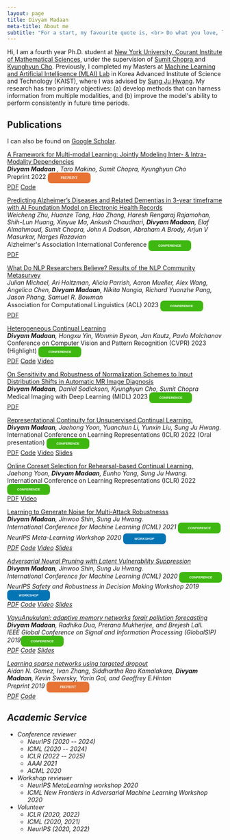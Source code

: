 ```yaml
---
layout: page
title: Divyam Madaan
meta-title: About me
subtitle: "For a start, my favourite quote is, <br> Do what you love, love what you do."
---
```


<div id="aboutme-section">

<p class="about-text">
Hi, I am a fourth year Ph.D. student at <a target="_blank" href="https://cims.nyu.edu/dynamic/"> New York University, Courant Institute of Mathematical Sciences</a>, under the supervision of <a target="_blank" href="https://www.spchopra.org"> Sumit Chopra </a> and <a target="_blank" href="https://kyunghyuncho.me"> Kyunghyun Cho</a>. Previously, I completed my Masters at <a target="_blank" href="https://www.mlai-kaist.com/"> Machine Learning and Artificial Intelligence (MLAI) Lab</a> 
in Korea Advanced Institute of Science and Technology (KAIST), where I was advised by <a target="_blank" href="http://www.sungjuhwang.com/"> Sung Ju Hwang</a>.
My research has two primary objectives: (a) develop methods that can harness information from multiple modalities, and (b) improve the model's ability to perform consistently in future time periods.
</p>
</div>

## Publications

I can also be found on [Google Scholar](https://scholar.google.com/citations?user=DNk4dZkAAAAJ&hl=en). 

<a href="https://arxiv.org/abs/2405.17613"><u>A Framework for Multi-modal Learning: Jointly Modeling Inter- & Intra-Modality Dependencies</u></a><br>
<i><b> Divyam Madaan </b>, Taro Makino, Sumit Chopra, Kyunghyun Cho </i><br>
Preprint 2022 <span style="display: inline-block; width:100px; line-height: 25px; color:white; font-family: Calibri; background-color:#e77334; font-size: 55%;border-radius: 8px; text-align:center;"><b>PREPRINT</b></span><br>
<a class="btn btn-primary btn-outline btn-xs" href="https://arxiv.org/abs/2405.17613" target="_blank" rel="noopener">PDF</a>
<a class="btn btn-primary btn-outline btn-xs" href="https://github.com/divyam3897/multimodal_learning" target="_blank" rel="noopener">Code</a>

<a href="https://alz.confex.com/alz/2024/meetingapp.cgi/Paper/89281"><u>Predicting Alzheimer’s Diseases and Related Dementias in 3-year timeframe with AI Foundation Model on Electronic Health Records</u></a><br>
<i>Weicheng Zhu, Huanze Tang, Hao Zhang, Haresh Rengaraj Rajamohan, Shih-Lun Huang, Xinyue Ma, Ankush Chaudhari, <b>Divyam Madaan</b>, Elaf Almahmoud, Sumit Chopra, John A Dodson, Abraham A Brody, Arjun V Masurkar, Narges Razavian</i><br>
Alzheimer's Association International Conference <span style="display: inline-block; width:100px; line-height: 25px; color:white; font-family: Calibri, sans-serif; background-color:#3eb810; font-size: 55%;border-radius: 8px; text-align:center;"><b>CONFERENCE</b></span><br>
<a class="btn btn-primary btn-outline btn-xs" href="" target="_blank" rel="noopener">PDF</a>


<a href="https://nlpsurvey.net/"><u>What Do NLP Researchers Believe? Results of the NLP Community Metasurvey</u></a><br>
<i> Julian Michael, Ari Holtzman, Alicia Parrish, Aaron Mueller, Alex Wang, Angelica Chen, <b>Divyam Madaan</b>, Nikita Nangia, Richard Yuanzhe Pang, Jason Phang, Samuel R. Bowman </i><br>
Association for Computational Linguistics (ACL) 2023 <span style="display: inline-block; width:100px; line-height: 25px; color:white; font-family: Calibri, sans-serif; background-color:#3eb810; font-size: 55%;border-radius: 8px; text-align:center;"><b>CONFERENCE</b></span><br>
<a class="btn btn-primary btn-outline btn-xs" href="https://aclanthology.org/2023.acl-long.903.pdf" target="_blank" rel="noopener">PDF</a>

<a href="https://openreview.net/forum?id=f7VHa2mwDEq"><u>Heterogeneous Continual Learning</u></a><br>
<i><b>Divyam Madaan</b>, Hongxu Yin, Wonmin Byeon, Jan Kautz, Pavlo Molchanov</i><br>
Conference on Computer Vision and Pattern Recognition (CVPR) 2023 (Highlight) <span style="display: inline-block; width:100px; line-height: 25px; color:white; font-family: Calibri, sans-serif; background-color:#3eb810; font-size: 55%;border-radius: 8px; text-align:center;"><b>CONFERENCE</b></span><br>
<a class="btn btn-primary btn-outline btn-xs" href="https://openreview.net/pdf?id=f7VHa2mwDEq" target="_blank" rel="noopener">PDF</a>
<a class="btn btn-primary btn-outline btn-xs" href="https://github.com/NVlabs/HCL/tree/main" target="_blank" rel="noopener">Code</a>
<a class="btn btn-primary btn-outline btn-xs" href="https://www.youtube.com/watch?v=8Il-bpWXeso" target="_blank" rel="noopener">Video</a>


<a href="https://openreview.net/forum?id=f7VHa2mwDEq"><u>On Sensitivity and Robustness of Normalization Schemes to Input Distribution Shifts in Automatic MR Image Diagnosis</u></a><br>
<i><b>Divyam Madaan</b>, Daniel Sodickson, Kyunghyun Cho, Sumit Chopra</i><br>
Medical Imaging with Deep Learning (MIDL) 2023  <span style="display: inline-block; width:100px; line-height: 25px; color:white; font-family: Calibri, sans-serif; background-color:#3eb810; font-size: 55%;border-radius: 8px; text-align:center;"><b>CONFERENCE</b></span><br>
<a class="btn btn-primary btn-outline btn-xs" href="" target="_blank" rel="noopener">PDF</a>


<a href="https://arxiv.org/abs/2110.06976"><u>Representational Continuity for Unsupervised Continual Learning.</u></a><br>
<i><b>Divyam Madaan</b>, Jaehong Yoon, Yuanchun Li, Yunxin Liu, Sung Ju Hwang. </i> <br>
International Conference on Learning Representations (ICLR) 2022 (Oral presentation) <span style="display: inline-block; width:100px; line-height: 25px; color:white; font-family: Calibri, sans-serif; background-color:#3eb810; font-size: 55%;border-radius: 8px; text-align:center;"><b>CONFERENCE</b></span><br>
<a class="btn btn-primary btn-outline btn-xs" href="https://openreview.net/pdf?id=9Hrka5PA7LW" target="_blank" rel="noopener">PDF</a>
<a class="btn btn-primary btn-outline btn-xs" href="https://github.com/divyam3897/UCL" target="_blank" rel="noopener">Code</a>
<a class="btn btn-primary btn-outline btn-xs" href="https://iclr.cc/virtual/2022/oral/7120" target="_blank" rel="noopener">Video</a>
<a class="btn btn-primary btn-outline btn-xs" href="https://docs.google.com/presentation/d/1PR6627CBK7C6JauEPJK80H3WSb5ecaBaT6QJZJxFLuY/edit?usp=sharing" target="_blank" rel="noopener">Slides</a>

<a href="https://arxiv.org/abs/2106.01085"><u>Online Coreset Selection for Rehearsal-based Continual Learning.</u></a><br>
<i>Jaehong Yoon, <b>Divyam Madaan</b>, Eunho Yang, Sung Ju Hwang. </i> <br>
International Conference on Learning Representations (ICLR) 2022 <span style="display: inline-block; width:100px; line-height: 25px; color:white; font-family: Calibri, sans-serif; background-color:#3eb810; font-size: 55%;border-radius: 8px; text-align:center;"><b>CONFERENCE</b></span><br>
<a class="btn btn-primary btn-outline btn-xs" href="https://openreview.net/pdf?id=f9D-5WNG4Nv" target="_blank" rel="noopener">PDF</a>
<a class="btn btn-primary btn-outline btn-xs" href="https://iclr.cc/virtual/2022/poster/6362" target="_blank" rel="noopener">Video</a>


<a href="https://arxiv.org/abs/2006.12135"><u>Learning to Generate Noise for Multi-Attack Robustnesss</u></a><br>
<i><b>Divyam Madaan</b>, Jinwoo Shin, Sung Ju Hwang. <br><i>
International Conference for Machine Learning (ICML) 2021 <span style="display: inline-block; width:100px; line-height: 25px; color:white; font-family: Calibri, sans-serif; background-color:#3eb810; font-size: 55%;border-radius: 8px; text-align:center;"><b>CONFERENCE</b></span><br>
NeurIPS Meta-Learning Workshop 2020 <span style="display: inline-block; width:100px; line-height: 25px; color:white; font-family: Calibri, sans-serif; background-color:#0374b4; font-size: 55%;border-radius: 8px; text-align:center;"><b>WORKSHOP</b></span><br>
<a class="btn btn-primary btn-outline btn-xs" href="https://arxiv.org/abs/2006.12135" target="_blank" rel="noopener">PDF</a>
<a class="btn btn-primary btn-outline btn-xs" href="https://github.com/divyam3897/MNG_AC" target="_blank" rel="noopener">Code</a>
<a class="btn btn-primary btn-outline btn-xs" href="https://icml.cc/virtual/2021/spotlight/9868" target="_blank" rel="noopener">Video</a>
<a class="btn btn-primary btn-outline btn-xs" href="https://docs.google.com/presentation/d/1iRnpt6QheH1gZ1n1kJ6SEykafJdLlQSDnySIP0dJqY0/edit?usp=sharing" target="_blank" rel="noopener">Slides</a>

<a href="https://proceedings.icml.cc/static/paper_files/icml/2020/770-Paper.pdf"><u>Adversarial Neural Pruning with Latent Vulnerability Suppression</u></a><br>
<i><b>Divyam Madaan</b>, Jinwoo Shin, Sung Ju Hwang. <br><i>
International Conference for Machine Learning (ICML) 2020 <span style="display: inline-block; width:100px; line-height: 25px; color:white; font-family: Calibri, sans-serif; background-color:#3eb810; font-size: 55%;border-radius: 8px; text-align:center;"><b>CONFERENCE</b></span><br>
NeurIPS Safety and Robustness in Decision Making Workshop 2019 <span style="display: inline-block; width:100px; line-height: 25px; color:white; font-family: Calibri, sans-serif; background-color:#0374b4; font-size: 55%;border-radius: 8px; text-align:center;"><b>WORKSHOP</b></span><br>
<a class="btn btn-primary btn-outline btn-xs" href="https://proceedings.icml.cc/static/paper_files/icml/2020/770-Paper.pdf" target="_blank" rel="noopener">PDF</a>
<a class="btn btn-primary btn-outline btn-xs" href="https://github.com/divyam3897/ANP_VS" target="_blank" rel="noopener">Code</a>
<a class="btn btn-primary btn-outline btn-xs" href="https://slideslive.com/38927607/adversarial-neural-pruning-with-latent-vulnerability-suppression" target="_blank" rel="noopener">Video</a>
<a class="btn btn-primary btn-outline btn-xs" href="https://docs.google.com/presentation/d/1EoYN51q1vBY61qtq8oVJ7tPYQP9fSLeVJgtWfMcpmpA/edit?usp=sharing" target="_blank" rel="noopener">Slides</a>

<a href="https://ieeexplore.ieee.org/document/8969343"><u>VayuAnukulani: adaptive memory networks forair pollution forecasting</u></a><br>
<i><b>Divyam Madaan</b>, Radhika Dua, Prerana Mukherjee, and Brejesh Lall. <br></i>
IEEE Global Conference on Signal and Information Processing (GlobalSIP) 2019<span style="display: inline-block; width:100px; line-height: 25px; color:white; font-family: Calibri, sans-serif; background-color:#3eb810; font-size: 55%;border-radius: 8px; text-align:center;"><b>CONFERENCE</b></span><br>
<a class="btn btn-primary btn-outline btn-xs" href="https://ieeexplore.ieee.org/document/8969343" target="_blank" rel="noopener">PDF</a>
<a class="btn btn-primary btn-outline btn-xs" href="https://github.com/divyam3897/VayuAnukulani/" target="_blank" rel="noopener">Code</a>
<a class="btn btn-primary btn-outline btn-xs" href="https://sigport.org/sites/default/files/docs/VayuAnukulani_globalSip.pdf" target="_blank" rel="noopener">Slides</a>

<a href="https://arxiv.org/abs/1905.13678"><u>Learning sparse networks using targeted dropout</u></a><br>
<i>Aidan N. Gomez, Ivan Zhang, Siddhartha Rao Kamalakara, <b>Divyam Madaan</b>, Kevin Swersky, Yarin Gal, and Geoffrey E.Hinton</i><br>
Preprint 2019 <span style="display: inline-block; width:100px; line-height: 25px; color:white; font-family: Calibri; background-color:#e77334; font-size: 55%;border-radius: 8px; text-align:center;"><b>PREPRINT</b></span><br>
<a class="btn btn-primary btn-outline btn-xs" href="https://arxiv.org/pdf/1905.13678.pdf" target="_blank" rel="noopener">PDF</a>
<a class="btn btn-primary btn-outline btn-xs" href="https://github.com/for-ai/TD" target="_blank" rel="noopener">Code</a>


## Academic Service
- Conference reviewer
  - NeurIPS (2020 -- 2024)
  - ICML (2020 -- 2024)
  - ICLR (2022 -- 2025)
  - AAAI 2021
  - ACML 2020
- Workshop reviewer
  - NeurIPS MetaLearning workshop 2020
  - ICML New Frontiers in Adversarial Machine Learning Workshop 2020
- Volunteer
  - ICLR (2020, 2022)
  - ICML (2020, 2021)
  - NeurIPS (2020, 2022)
